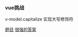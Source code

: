 ### vue挑战

v-model.capitalize 实现大写修饰符

[题目](https://cn-vuejs-challenges.netlify.app/questions/305-capitalize/readme.zh-cn.html)
[很强的答案](https://github.com/webfansplz/vuejs-challenges/issues/308)
